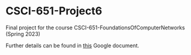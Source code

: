 # CSCI-651-Project6
Final project for the course  CSCI-651-FoundationsOfComputerNetworks (Spring 2023)

Further details can be found in [this](https://drive.google.com/drive/folders/1XYPKPuYym2mWvAl_ioeTcntkWOzzrO7S?usp=share_link) Google document.
